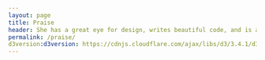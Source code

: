 ```yaml
---
layout: page
title: Praise
header: She has a great eye for design, writes beautiful code, and is a pleasure to work with.																									
permalink: /praise/
d3version:d3version: https://cdnjs.cloudflare.com/ajax/libs/d3/3.4.1/d3.min.js
---
```

